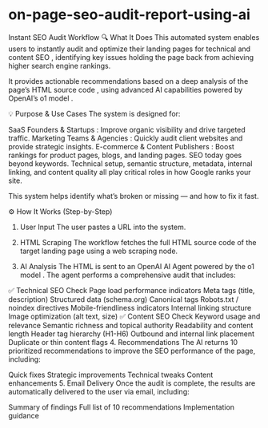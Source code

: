 # on-page-seo-audit-report-using-ai

Instant SEO Audit Workflow
🔍 What It Does
This automated system enables users to instantly audit and optimize their landing pages for technical and content SEO , identifying key issues holding the page back from achieving higher search engine rankings.

It provides actionable recommendations based on a deep analysis of the page’s HTML source code , using advanced AI capabilities powered by OpenAI’s o1 model .

💡 Purpose & Use Cases
The system is designed for:

SaaS Founders & Startups : Improve organic visibility and drive targeted traffic.
Marketing Teams & Agencies : Quickly audit client websites and provide strategic insights.
E-commerce & Content Publishers : Boost rankings for product pages, blogs, and landing pages.
SEO today goes beyond keywords. Technical setup, semantic structure, metadata, internal linking, and content quality all play critical roles in how Google ranks your site.

This system helps identify what’s broken or missing — and how to fix it fast.

⚙️ How It Works (Step-by-Step)
1. User Input
The user pastes a URL into the system.

2. HTML Scraping
The workflow fetches the full HTML source code of the target landing page using a web scraping node.

3. AI Analysis
The HTML is sent to an OpenAI AI Agent powered by the o1 model . The agent performs a comprehensive audit that includes:

✅ Technical SEO Check
Page load performance indicators
Meta tags (title, description)
Structured data (schema.org)
Canonical tags
Robots.txt / noindex directives
Mobile-friendliness indicators
Internal linking structure
Image optimization (alt text, size)
✅ Content SEO Check
Keyword usage and relevance
Semantic richness and topical authority
Readability and content length
Header tag hierarchy (H1-H6)
Outbound and internal link placement
Duplicate or thin content flags
4. Recommendations
The AI returns 10 prioritized recommendations to improve the SEO performance of the page, including:

Quick fixes
Strategic improvements
Technical tweaks
Content enhancements
5. Email Delivery
Once the audit is complete, the results are automatically delivered to the user via email, including:

Summary of findings
Full list of 10 recommendations
Implementation guidance

